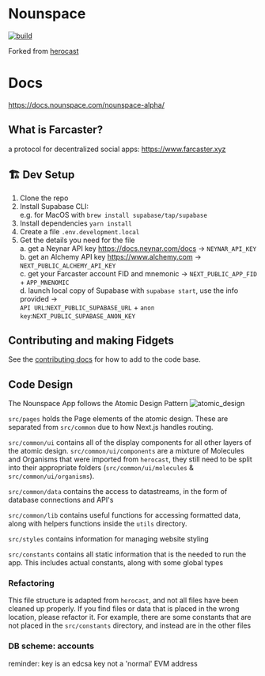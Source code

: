 # Nounspace
[![build](https://github.com/hellno/herocast/actions/workflows/build.yaml/badge.svg)](https://github.com/hellno/herocast/actions/workflows/build.yaml)

Forked from [herocast](https://github.com/hellno/herocast/)

# Docs
https://docs.nounspace.com/nounspace-alpha/

## What is Farcaster?
a protocol for decentralized social apps: https://www.farcaster.xyz

## 🏗️ Dev Setup

1. Clone the repo
2. Install Supabase CLI: <br> e.g. for MacOS with `brew install supabase/tap/supabase`
3. Install dependencies `yarn install`
4. Create a file `.env.development.local`
5. Get the details you need for the file <br>
  a. get a Neynar API key https://docs.neynar.com/docs -> `NEYNAR_API_KEY` <br>
  b. get an Alchemy API key https://www.alchemy.com -> `NEXT_PUBLIC_ALCHEMY_API_KEY` <br>
  c. get your Farcaster account FID and mnemonic -> `NEXT_PUBLIC_APP_FID` + `APP_MNENOMIC`<br>
  d. launch local copy of Supabase with `supabase start`, use the info provided -> <br>
 `API URL`:`NEXT_PUBLIC_SUPABASE_URL` + `anon key`:`NEXT_PUBLIC_SUPABASE_ANON_KEY`

## Contributing and making Fidgets

See the [contributing docs](docs/CONTRIBUTING.MD) for how to add to the code base.

## Code Design

The Nounspace App follows the Atomic Design Pattern
![atomic_design](https://github.com/Nounspace/nounspace.ts/assets/7180740/2c892612-c730-4e74-bd32-3e7a8a6babbb)

`src/pages` holds the Page elements of the atomic design. These are separated from `src/common` due to how Next.js handles routing.

`src/common/ui` contains all of the display components for all other layers of the atomic design. `src/common/ui/components` are a mixture of Molecules and Organisms that were imported from `herocast`, they still need to be split into their appropriate folders (`src/common/ui/molecules` & `src/common/ui/organisms`).

`src/common/data` contains the access to datastreams, in the form of database connections and API's

`src/common/lib` contains useful functions for accessing formatted data, along with helpers functions inside the `utils` directory.

`src/styles` contains information for managing website styling

`src/constants` contains all static information that is the needed to run the app. This includes actual constants, along with some global types

### Refactoring

This file structure is adapted from `herocast`, and not all files have been cleaned up properly. If you find files or data that is placed in the wrong location, please refactor it. For example, there are some constants that are not placed in the `src/constants` directory, and instead are in the other files


### DB scheme: accounts
reminder: key is an edcsa key not a 'normal' EVM address
